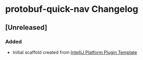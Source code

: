 <!-- Keep a Changelog guide -> https://keepachangelog.com -->

# protobuf-quick-nav Changelog

## [Unreleased]
### Added
- Initial scaffold created from [IntelliJ Platform Plugin Template](https://github.com/JetBrains/intellij-platform-plugin-template)
